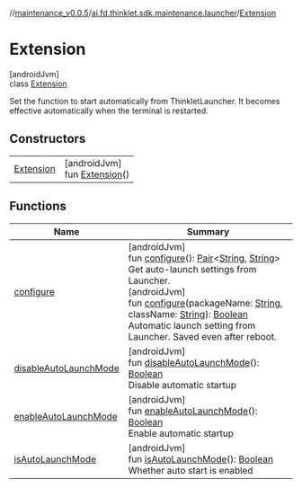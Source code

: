 //[maintenance_v0.0.5](../../../index.md)/[ai.fd.thinklet.sdk.maintenance.launcher](../index.md)/[Extension](index.md)

# Extension

[androidJvm]\
class [Extension](index.md)

Set the function to start automatically from ThinkletLauncher. It becomes effective automatically when the terminal is restarted.

## Constructors

| | |
|---|---|
| [Extension](-extension.md) | [androidJvm]<br>fun [Extension](-extension.md)() |

## Functions

| Name | Summary |
|---|---|
| [configure](configure.md) | [androidJvm]<br>fun [configure](configure.md)(): [Pair](https://kotlinlang.org/api/latest/jvm/stdlib/kotlin/-pair/index.html)&lt;[String](https://kotlinlang.org/api/latest/jvm/stdlib/kotlin/-string/index.html), [String](https://kotlinlang.org/api/latest/jvm/stdlib/kotlin/-string/index.html)&gt;<br>Get auto-launch settings from Launcher.<br>[androidJvm]<br>fun [configure](configure.md)(packageName: [String](https://kotlinlang.org/api/latest/jvm/stdlib/kotlin/-string/index.html), className: [String](https://kotlinlang.org/api/latest/jvm/stdlib/kotlin/-string/index.html)): [Boolean](https://kotlinlang.org/api/latest/jvm/stdlib/kotlin/-boolean/index.html)<br>Automatic launch setting from Launcher. Saved even after reboot. |
| [disableAutoLaunchMode](disable-auto-launch-mode.md) | [androidJvm]<br>fun [disableAutoLaunchMode](disable-auto-launch-mode.md)(): [Boolean](https://kotlinlang.org/api/latest/jvm/stdlib/kotlin/-boolean/index.html)<br>Disable automatic startup |
| [enableAutoLaunchMode](enable-auto-launch-mode.md) | [androidJvm]<br>fun [enableAutoLaunchMode](enable-auto-launch-mode.md)(): [Boolean](https://kotlinlang.org/api/latest/jvm/stdlib/kotlin/-boolean/index.html)<br>Enable automatic startup |
| [isAutoLaunchMode](is-auto-launch-mode.md) | [androidJvm]<br>fun [isAutoLaunchMode](is-auto-launch-mode.md)(): [Boolean](https://kotlinlang.org/api/latest/jvm/stdlib/kotlin/-boolean/index.html)<br>Whether auto start is enabled |
